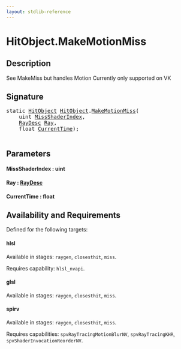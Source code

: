 ```yaml
---
layout: stdlib-reference
---
```


# HitObject\.MakeMotionMiss

## Description

See MakeMiss but handles Motion
Currently only supported on VK




## Signature 

<pre>
<span class='code_keyword'>static</span> <a href="index.html" class="code_type">HitObject</a> <a href="index.html" class="code_type">HitObject</a>.<a href="makemotionmiss-04a.html">MakeMotionMiss</a>(
    <span class="code_keyword">uint</span> <a href="makemotionmiss-04a.html#decl-MissShaderIndex" class="code_param">MissShaderIndex</a>,
    <a href="../raydesc-03/index.html" class="code_type">RayDesc</a> <a href="makemotionmiss-04a.html#decl-Ray" class="code_param">Ray</a>,
    <span class="code_keyword">float</span> <a href="makemotionmiss-04a.html#decl-CurrentTime" class="code_param">CurrentTime</a>);

</pre>

## Parameters

####  <a id="decl-MissShaderIndex"></a>MissShaderIndex  : uint
####  <a id="decl-Ray"></a>Ray  : [RayDesc](../raydesc-03/index)
####  <a id="decl-CurrentTime"></a>CurrentTime  : float

## Availability and Requirements

Defined for the following targets:

#### hlsl
Available in stages: `raygen`, `closesthit`, `miss`.

Requires capability: `hlsl_nvapi`.
#### glsl
Available in stages: `raygen`, `closesthit`, `miss`.

#### spirv
Available in stages: `raygen`, `closesthit`, `miss`.

Requires capabilities: `spvRayTracingMotionBlurNV`, `spvRayTracingKHR`, `spvShaderInvocationReorderNV`.


